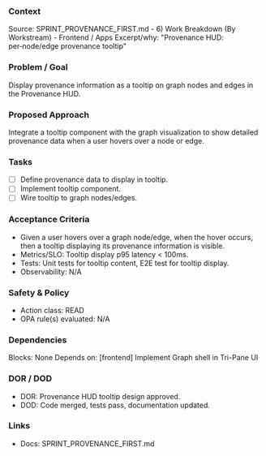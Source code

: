 ### Context
Source: SPRINT_PROVENANCE_FIRST.md - 6) Work Breakdown (By Workstream) - Frontend / Apps
Excerpt/why: "Provenance HUD: per‑node/edge provenance tooltip"

### Problem / Goal
Display provenance information as a tooltip on graph nodes and edges in the Provenance HUD.

### Proposed Approach
Integrate a tooltip component with the graph visualization to show detailed provenance data when a user hovers over a node or edge.

### Tasks
- [ ] Define provenance data to display in tooltip.
- [ ] Implement tooltip component.
- [ ] Wire tooltip to graph nodes/edges.

### Acceptance Criteria
- Given a user hovers over a graph node/edge, when the hover occurs, then a tooltip displaying its provenance information is visible.
- Metrics/SLO: Tooltip display p95 latency < 100ms.
- Tests: Unit tests for tooltip content, E2E test for tooltip display.
- Observability: N/A

### Safety & Policy
- Action class: READ
- OPA rule(s) evaluated: N/A

### Dependencies
Blocks: None
Depends on: [frontend] Implement Graph shell in Tri-Pane UI

### DOR / DOD
- DOR: Provenance HUD tooltip design approved.
- DOD: Code merged, tests pass, documentation updated.

### Links
- Docs: SPRINT_PROVENANCE_FIRST.md
